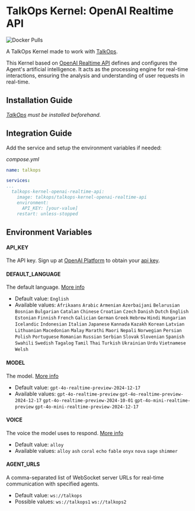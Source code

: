 # TalkOps Kernel: OpenAI Realtime API
![Docker Pulls](https://img.shields.io/docker/pulls/talkops/talkops-kernel-openai-realtime-api)

A TalkOps Kernel made to work with [TalkOps](https://link.talkops.app/talkops).

This Kernel based on [OpenAI Realtime API](https://openai.com/index/introducing-the-realtime-api/) defines and configures the Agent&#39;s artificial intelligence. It acts as the processing engine for real-time interactions, ensuring the analysis and understanding of user requests in real-time.

## Installation Guide

_[TalkOps](https://link.talkops.app/install-talkops) must be installed beforehand._


## Integration Guide

Add the service and setup the environment variables if needed:

_compose.yml_
``` yml
name: talkops

services:
...
  talkops-kernel-openai-realtime-api:
    image: talkops/talkops-kernel-openai-realtime-api
    environment:
      API_KEY: [your-value]
    restart: unless-stopped
```

## Environment Variables

#### API_KEY

The API key. Sign up at [OpenAI Platform](https://platform.openai.com/signup) to obtain your [api key](https://platform.openai.com/api-keys).

#### DEFAULT_LANGUAGE

The default language. [More info](https://platform.openai.com/docs/guides/text-to-speech#supported-languages)
* Default value: `English`
* Available values: `Afrikaans` `Arabic` `Armenian` `Azerbaijani` `Belarusian` `Bosnian` `Bulgarian` `Catalan` `Chinese` `Croatian` `Czech` `Danish` `Dutch` `English` `Estonian` `Finnish` `French` `Galician` `German` `Greek` `Hebrew` `Hindi` `Hungarian` `Icelandic` `Indonesian` `Italian` `Japanese` `Kannada` `Kazakh` `Korean` `Latvian` `Lithuanian` `Macedonian` `Malay` `Marathi` `Maori` `Nepali` `Norwegian` `Persian` `Polish` `Portuguese` `Romanian` `Russian` `Serbian` `Slovak` `Slovenian` `Spanish` `Swahili` `Swedish` `Tagalog` `Tamil` `Thai` `Turkish` `Ukrainian` `Urdu` `Vietnamese` `Welsh`

#### MODEL

The model. [More info](https://platform.openai.com/docs/models#gpt-4o-realtime)
* Default value: `gpt-4o-realtime-preview-2024-12-17`
* Available values: `gpt-4o-realtime-preview` `gpt-4o-realtime-preview-2024-12-17` `gpt-4o-realtime-preview-2024-10-01` `gpt-4o-mini-realtime-preview` `gpt-4o-mini-realtime-preview-2024-12-17`

#### VOICE

The voice the model uses to respond. [More info](https://platform.openai.com/docs/guides/text-to-speech#voice-options)
* Default value: `alloy`
* Available values: `alloy` `ash` `coral` `echo` `fable` `onyx` `nova` `sage` `shimmer`

#### AGENT_URLS

A comma-separated list of WebSocket server URLs for real-time communication with specified agents.
* Default value: `ws://talkops`
* Possible values: `ws://talkops1` `ws://talkops2`
